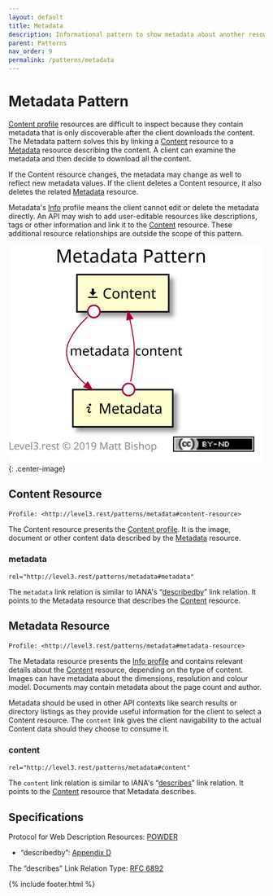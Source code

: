 ```yaml
---
layout: default
title: Metadata
description: Informational pattern to show metadata about another resource, like a content resource.
parent: Patterns
nav_order: 9
permalink: /patterns/metadata
---
```

# Metadata Pattern

[Content profile](../profiles/content.md) resources are difficult to inspect because they contain metadata that is only discoverable after the client downloads the content. The Metadata pattern solves this by linking a [Content](#content-resource) resource to a [Metadata](#metadata-resource) resource describing the content. A client can examine the metadata and then decide to download all the content.

If the Content resource changes, the metadata may change as well to reflect new metadata values. If the client deletes a Content resource, it also deletes the related [Metadata](#metadata-resource) resource.

Metadata's [Info](../profiles/info.md) profile means the client cannot edit or delete the metadata directly. An API may wish to add user-editable resources like descriptions, tags or other information and link it to the [Content](#content-resource) resource. These additional resource relationships are outside the scope of this pattern.

![](metadata/relations.svg){: .center-image}

## Content Resource

```
Profile: <http://level3.rest/patterns/metadata#content-resource>
```

The Content resource presents the [Content profile](../profiles/content.md). It is the image, document or other content data described by the [Metadata](#metadata-resource) resource.

### metadata

```
rel="http://level3.rest/patterns/metadata#metadata"
```

The `metadata` link relation is similar to IANA's “[describedby](https://www.w3.org/TR/powder-dr/#appD)” link relation. It points to the Metadata resource that describes the [Content](#content-resource) resource.

## Metadata Resource

```
Profile: <http://level3.rest/patterns/metadata#metadata-resource>
```

The Metadata resource presents the [Info profile](../profiles/info.md) and contains relevant details about the [Content](#content-resource) resource, depending on the type of content. Images can have metadata about the dimensions, resolution and colour model. Documents may contain metadata about the page count and author. 

Metadata should be used in other API contexts like search results or directory listings as they provide useful information for the client to select a Content resource. The `content` link gives the client navigability to the actual Content data should they choose to consume it.

### content

```
rel="http://level3.rest/patterns/metadata#content"
```

The `content` link relation is similar to IANA's “[describes](https://tools.ietf.org/html/rfc6892)” link relation. It points to the [Content](#content-resource) resource that Metadata describes.

## Specifications

Protocol for Web Description Resources: [POWDER](https://www.w3.org/TR/powder-dr/)

- “describedby”: [Appendix D](https://www.w3.org/TR/powder-dr/#appD)

The “describes” Link Relation Type: [RFC 6892](https://tools.ietf.org/html/rfc6892)

{% include footer.html %}
